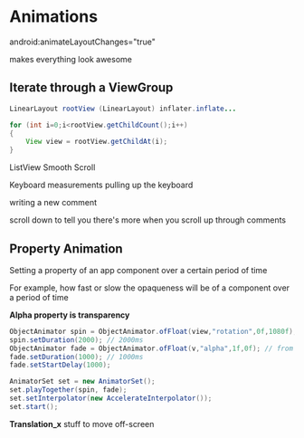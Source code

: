 # Animations

android:animateLayoutChanges="true"

makes everything look awesome

## Iterate through a ViewGroup

```java
LinearLayout rootView (LinearLayout) inflater.inflate...

for (int i=0;i<rootView.getChildCount();i++)
{
    View view = rootView.getChildAt(i);
}
```

ListView Smooth Scroll

Keyboard measurements pulling up the keyboard

writing a new comment

scroll down to tell you there's more when you scroll up through comments

## Property Animation

Setting a property of an app component over a certain period of time

For example, how fast or slow the opaqueness will be of a component over a period of time

**Alpha property is transparency**

```java
ObjectAnimator spin = ObjectAnimator.ofFloat(view,"rotation",0f,1080f); // from 0 to 1080f (degrees)
spin.setDuration(2000); // 2000ms
ObjectAnimator fade = ObjectAnimator.ofFloat(v,"alpha",1f,0f); // from opaque to transparent
fade.setDuration(1000); // 1000ms
fade.setStartDelay(1000);

AnimatorSet set = new AnimatorSet();
set.playTogether(spin, fade);
set.setInterpolator(new AccelerateInterpolator());
set.start();
```

**Translation_x** stuff to move off-screen